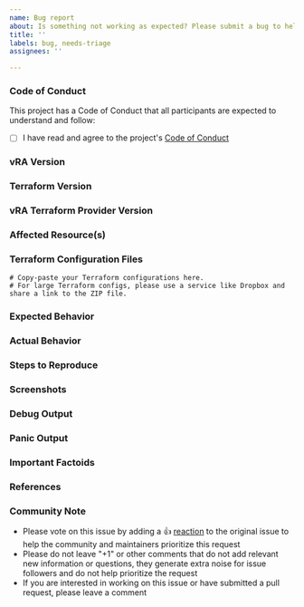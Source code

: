 ```yaml
---
name: Bug report
about: Is something not working as expected? Please submit a bug to help us improve
title: ''
labels: bug, needs-triage
assignees: ''

---
```


### Code of Conduct

This project has a Code of Conduct that all participants are expected to understand and follow:
* [ ] I have read and agree to the project's [Code of Conduct](https://github.com/PhDLeToanThang/automation/terraform-provider-vra/blob/main/CODE-OF-CONDUCT.md)

### vRA Version
<!--- The vRA Cloud / 8.x version where this issue is found --->

### Terraform Version
<!--- The Terraform version where this issue is found (run `terraform -v` to show the version) --->

### vRA Terraform Provider Version
<!--- The vRA Terraform provider version where this issue is found (run `terraform providers -v` to show the version ) --->

### Affected Resource(s)
<!--- Please list the resources as a list, for example:
* `vra_project`
--->

### Terraform Configuration Files
<!--- Information about code formatting: https://help.github.com/articles/basic-writing-and-formatting-syntax/#quoting-code --->

```hcl
# Copy-paste your Terraform configurations here.
# For large Terraform configs, please use a service like Dropbox and share a link to the ZIP file.
```

### Expected Behavior
<!--- What should have happened? --->

### Actual Behavior
<!--- What actually happened? --->

### Steps to Reproduce
<!--- Please list the steps required to reproduce the issue, for example:
1. `terraform apply`
--->

### Screenshots
<!--- If applicable, add screenshots to help explain the issue --->

### Debug Output
<!---
Please provide a link to a GitHub Gist containing the complete debug output
Please do NOT paste the debug output in the issue; just paste a link to the Gist
To enable terraform debug logs, follow the steps mentioned in https://www.terraform.io/docs/cli/config/environment-variables.html)
--->

### Panic Output
<!--- If Terraform produced a panic, please provide a link to a GitHub Gist containing the output of the `crash.log` --->

### Important Factoids
<!--- Are there anything atypical about your infrastructure that we should know? --->

### References
<!---
Information about referencing Github Issues: https://help.github.com/articles/basic-writing-and-formatting-syntax/#referencing-issues-and-pull-requests

Are there any other GitHub issues (open or closed) or pull requests that should be linked here? Vendor documentation? For example:
--->

<!--- Please keep this note for the community --->

### Community Note

* Please vote on this issue by adding a 👍 [reaction](https://blog.github.com/2016-03-10-add-reactions-to-pull-requests-issues-and-comments/) to the original issue to help the community and maintainers prioritize this request
* Please do not leave "+1" or other comments that do not add relevant new information or questions, they generate extra noise for issue followers and do not help prioritize the request
* If you are interested in working on this issue or have submitted a pull request, please leave a comment

<!--- Thank you for keeping this note for the community --->